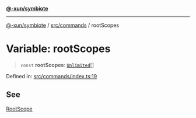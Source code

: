 [**@-xun/symbiote**](../../../README.md)

***

[@-xun/symbiote](../../../README.md) / [src/commands](../README.md) / rootScopes

# Variable: rootScopes

> `const` **rootScopes**: [`Unlimited`](../../configure/enumerations/UnlimitedGlobalScope.md#unlimited)[]

Defined in: [src/commands/index.ts:19](https://github.com/Xunnamius/symbiote/blob/6cd9803a2f37849e57efc78412bcf20f1a002bf9/src/commands/index.ts#L19)

## See

[RootScope](../../configure/enumerations/UnlimitedGlobalScope.md)

